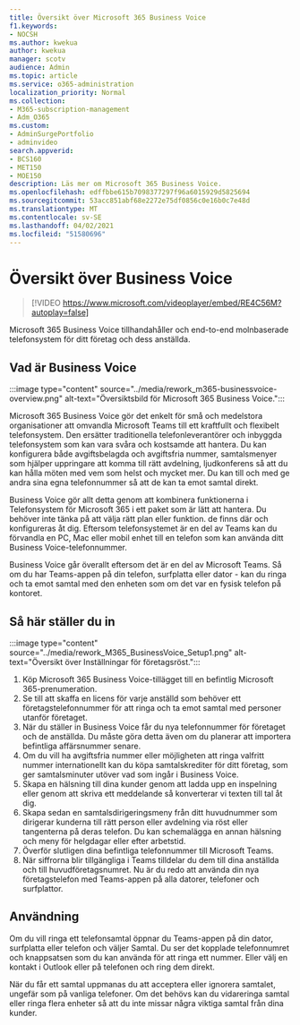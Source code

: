 ```yaml
---
title: Översikt över Microsoft 365 Business Voice
f1.keywords:
- NOCSH
ms.author: kwekua
author: kwekua
manager: scotv
audience: Admin
ms.topic: article
ms.service: o365-administration
localization_priority: Normal
ms.collection:
- M365-subscription-management
- Adm_O365
ms.custom:
- AdminSurgePortfolio
- adminvideo
search.appverid:
- BCS160
- MET150
- MOE150
description: Läs mer om Microsoft 365 Business Voice.
ms.openlocfilehash: edffbbe615b7098377297f96a6015929d5825694
ms.sourcegitcommit: 53acc851abf68e2272e75df0856c0e16b0c7e48d
ms.translationtype: MT
ms.contentlocale: sv-SE
ms.lasthandoff: 04/02/2021
ms.locfileid: "51580696"
---
```

# <a name="overview-of-business-voice"></a>Översikt över Business Voice

> [!VIDEO https://www.microsoft.com/videoplayer/embed/RE4C56M?autoplay=false]

Microsoft 365 Business Voice tillhandahåller och end-to-end molnbaserade telefonsystem för ditt företag och dess anställda.

## <a name="what-is-business-voice"></a>Vad är Business Voice

:::image type="content" source="../media/rework_m365-businessvoice-overview.png" alt-text="Översiktsbild för Microsoft 365 Business Voice.":::

Microsoft 365 Business Voice gör det enkelt för små och medelstora organisationer att omvandla Microsoft Teams till ett kraftfullt och flexibelt telefonsystem. Den ersätter traditionella telefonleverantörer och inbyggda telefonsystem som kan vara svåra och kostsamde att hantera. Du kan konfigurera både avgiftsbelagda och avgiftsfria nummer, samtalsmenyer som hjälper uppringare att komma till rätt avdelning, ljudkonferens så att du kan hålla möten med vem som helst och mycket mer. Du kan till och med ge andra sina egna telefonnummer så att de kan ta emot samtal direkt.

Business Voice gör allt detta genom att kombinera funktionerna i Telefonsystem för Microsoft 365 i ett paket som är lätt att hantera. Du behöver inte tänka på att välja rätt plan eller funktion. de finns där och konfigureras åt dig. Eftersom telefonsystemet är en del av Teams kan du förvandla en PC, Mac eller mobil enhet till en telefon som kan använda ditt Business Voice-telefonnummer.

Business Voice går överallt eftersom det är en del av Microsoft Teams. Så om du har Teams-appen på din telefon, surfplatta eller dator - kan du ringa och ta emot samtal med den enheten som om det var en fysisk telefon på kontoret.

## <a name="how-to-set-up"></a>Så här ställer du in

:::image type="content" source="../media/rework_M365_BusinessVoice_Setup1.png" alt-text="Översikt över Inställningar för företagsröst.":::

1. Köp Microsoft 365 Business Voice-tillägget till en befintlig Microsoft 365-prenumeration.
1. Se till att skaffa en licens för varje anställd som behöver ett företagstelefonnummer för att ringa och ta emot samtal med personer utanför företaget.
1. När du ställer in Business Voice får du nya telefonnummer för företaget och de anställda. Du måste göra detta även om du planerar att importera befintliga affärsnummer senare.
1. Om du vill ha avgiftsfria nummer eller möjligheten att ringa valfritt nummer internationellt kan du köpa samtalskrediter för ditt företag, som ger samtalsminuter utöver vad som ingår i Business Voice.
1. Skapa en hälsning till dina kunder genom att ladda upp en inspelning eller genom att skriva ett meddelande så konverterar vi texten till tal åt dig.
1. Skapa sedan en samtalsdirigeringsmeny från ditt huvudnummer som dirigerar kunderna till rätt person eller avdelning via röst eller tangenterna på deras telefon. Du kan schemalägga en annan hälsning och meny för helgdagar eller efter arbetstid.
1. Överför slutligen dina befintliga telefonnummer till Microsoft Teams.
1. När siffrorna blir tillgängliga i Teams tilldelar du dem till dina anställda och till huvudföretagsnumret. Nu är du redo att använda din nya företagstelefon med Teams-appen på alla datorer, telefoner och surfplattor.

## <a name="how-to-use"></a>Användning

Om du vill ringa ett telefonsamtal öppnar du Teams-appen på din dator, surfplatta eller telefon och väljer Samtal. Du ser det kopplade telefonnumret och knappsatsen som du kan använda för att ringa ett nummer. Eller välj en kontakt i Outlook eller på telefonen och ring dem direkt.

När du får ett samtal uppmanas du att acceptera eller ignorera samtalet, ungefär som på vanliga telefoner. Om det behövs kan du vidareringa samtal eller ringa flera enheter så att du inte missar några viktiga samtal från dina kunder.